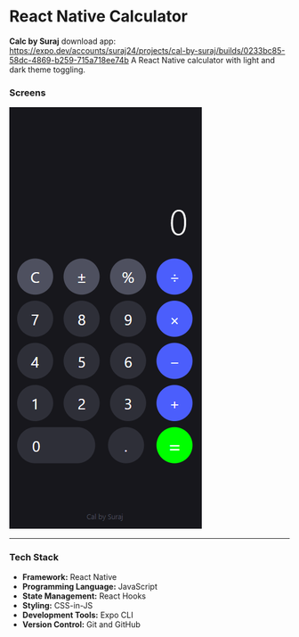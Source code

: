 # React Native Calculator  
**Calc by Suraj**
download app:
https://expo.dev/accounts/suraj24/projects/cal-by-suraj/builds/0233bc85-58dc-4869-b259-715a718ee74b 
A React Native calculator with light and dark theme toggling.

### Screens
![App Screenshot](assets/images/file_2024-12-27_12.47.33.png)

---

### Tech Stack

- **Framework:** React Native  
- **Programming Language:** JavaScript  
- **State Management:** React Hooks  
- **Styling:** CSS-in-JS  
- **Development Tools:** Expo CLI  
- **Version Control:** Git and GitHub  
